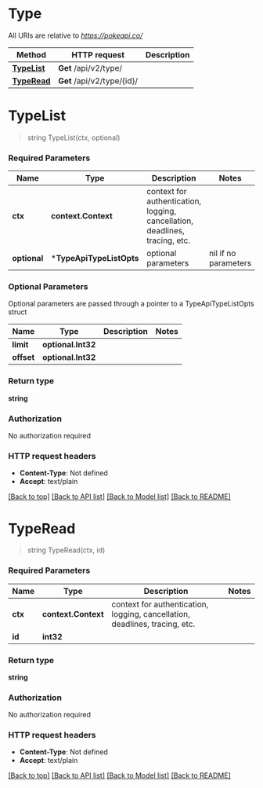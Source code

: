 # Type

All URIs are relative to *https://pokeapi.co/*

| Method                              | HTTP request               | Description |
|-------------------------------------|----------------------------|-------------|
| [**TypeList**](TypeApi.md#TypeList) | **Get** /api/v2/type/      |             |
| [**TypeRead**](TypeApi.md#TypeRead) | **Get** /api/v2/type/{id}/ |             |

# **TypeList**
> string TypeList(ctx, optional)


### Required Parameters

| Name         | Type                     | Description                                                                 | Notes                |
|--------------|--------------------------|-----------------------------------------------------------------------------|----------------------|
| **ctx**      | **context.Context**      | context for authentication, logging, cancellation, deadlines, tracing, etc. |                      |
| **optional** | ***TypeApiTypeListOpts** | optional parameters                                                         | nil if no parameters |

### Optional Parameters

Optional parameters are passed through a pointer to a TypeApiTypeListOpts struct

| Name       | Type               | Description | Notes |
|------------|--------------------|-------------|-------|
| **limit**  | **optional.Int32** |             |       |
| **offset** | **optional.Int32** |             |       |

### Return type

**string**

### Authorization

No authorization required

### HTTP request headers

 - **Content-Type**: Not defined
 - **Accept**: text/plain

[[Back to top]](#) [[Back to API list]](../README.md#documentation-for-api-endpoints) [[Back to Model list]](../README.md#documentation-for-models) [[Back to README]](../README.md)

# **TypeRead**
> string TypeRead(ctx, id)


### Required Parameters

| Name    | Type                | Description                                                                 | Notes |
|---------|---------------------|-----------------------------------------------------------------------------|-------|
| **ctx** | **context.Context** | context for authentication, logging, cancellation, deadlines, tracing, etc. |       |
| **id**  | **int32**           |                                                                             |       |

### Return type

**string**

### Authorization

No authorization required

### HTTP request headers

 - **Content-Type**: Not defined
 - **Accept**: text/plain

[[Back to top]](#) [[Back to API list]](../README.md#documentation-for-api-endpoints) [[Back to Model list]](../README.md#documentation-for-models) [[Back to README]](../README.md)

